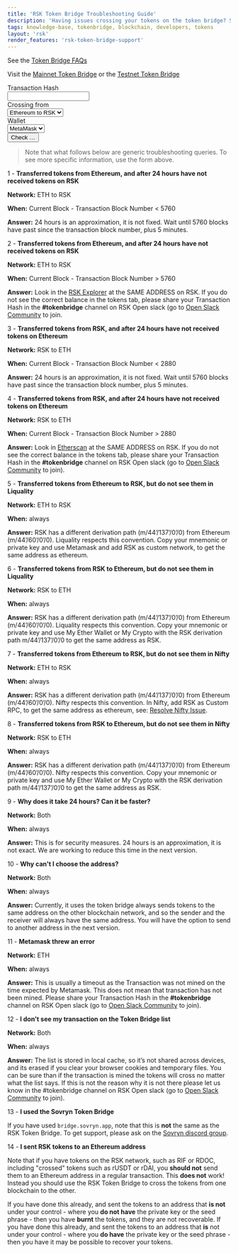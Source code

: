 ```yaml
---
title: 'RSK Token Bridge Troubleshooting Guide'
description: 'Having issues crossing your tokens on the token bridge? See the troubleshooting guide for help.'
tags: knowledge-base, tokenbridge, blockchain, developers, tokens
layout: 'rsk'
render_features: 'rsk-token-bridge-support'
---
```


See the [Token Bridge FAQs](https://developers.rsk.co/tools/tokenbridge/faq/)

Visit the [Mainnet Token Bridge](https://tokenbridge.rsk.co/) or the [Testnet Token Bridge](https://testnet.tokenbridge.rsk.co/)

<div class="rsk-token-bridge-support">
  <div class="rsk-token-bridge-support-input-area">
    <div>
      <label>Transaction Hash</label>
      <br />
      <input name="txHash" id="rsk-token-bridge-support-txHash" type="text" />
    </div>
    <div>
      <label>Crossing from</label>
      <br />
      <select name="fromNetwork" id="rsk-token-bridge-support-fromNetwork">
        <option value="ethereum-mainnet">Ethereum to RSK</option>
        <option value="rsk-mainnet">RSK to Ethereum</option>
      </select>
    </div>
    <div>
      <label>Wallet</label>
      <br />
      <select name="walletName" id="rsk-token-bridge-support-walletName">
        <option value="metamask">MetaMask</option>
        <option value="nifty">Nifty</option>
        <option value="liquality">Liquality</option>
      </select>
    </div>
    <div>
      <button id="rsk-token-bridge-support-check-button">Check &hellip;</button>
    </div>
  </div>
  <div class="rsk-token-bridge-support-output-area">
  </div>
</div>

> Note that what follows below are generic troubleshooting queries.
> To see more specific information, use the form above.

1 - **Transferred tokens from Ethereum, and after 24 hours have not received tokens on RSK**

**Network:** ETH to RSK

**When:** Current Block - Transaction Block Number < 5760

**Answer:** 24 hours is an approximation, it is not fixed. Wait until 5760 blocks have past since the transaction block number, plus 5 minutes.

2 - **Transferred tokens from Ethereum, and after 24 hours have not received tokens on RSK**

**Network:** ETH to RSK

**When:** Current Block - Transaction Block Number > 5760

**Answer:**  Look in the [RSK Explorer](https://explorer.rsk.co/) at the SAME ADDRESS on RSK. If you do not see the correct balance in the tokens tab, please share your Transaction Hash in the **#tokenbridge** channel on RSK Open slack (go to [Open Slack Community](https://developers.rsk.co/slack) to join.

3 - **Transferred tokens from RSK, and after 24 hours have not received tokens on Ethereum**

**Network:** RSK to ETH

**When:** Current Block - Transaction Block Number < 2880

**Answer:**  24 hours is an approximation, it is not fixed. Wait until 5760 blocks have past since the transaction block number, plus 5 minutes.

4 - **Transferred tokens from RSK, and after 24 hours have not received tokens on Ethereum**

**Network:** RSK to ETH

**When:** Current Block - Transaction Block Number > 2880

**Answer:**  Look in [Etherscan](https://etherscan.io/) at the SAME ADDRESS on RSK. If you do not see the correct balance in the tokens tab, please share your Transaction Hash in the **#tokenbridge** channel on RSK Open slack (go to [Open Slack Community](https://developers.rsk.co/slack) to join).

5 - **Transferred tokens from Ethereum to RSK, but do not see them in Liquality**

**Network:** ETH to RSK

**When:** always

**Answer:**  RSK has a different derivation path (m/44’/137’/0’/0) from Ethereum (m/44’/60’/0’/0). Liquality respects this convention. Copy your mnemonic or private key and use Metamask and add RSK as custom network, to get the same address as ethereum.

6 - **Transferred tokens from RSK to Ethereum, but do not see them in Liquality**

**Network:** RSK to ETH

**When:** always

**Answer:**  RSK has a different derivation path (m/44’/137’/0’/0) from Ethereum (m/44’/60’/0’/0). Liquality respects this convention. Copy your mnemonic or private key and use My Ether Wallet or My Crypto with the RSK derivation path m/44’/137’/0’/0 to get the same address as RSK.

7 - **Transferred tokens from Ethereum to RSK, but do not see them in Nifty**

**Network:** ETH to RSK

**When:** always

**Answer:**  RSK has a different derivation path (m/44’/137’/0’/0) from Ethereum (m/44’/60’/0’/0). Nifty respects this convention. In Nifty, add RSK as Custom RPC, to get the same address as ethereum, see: [Resolve Nifty Issue](https://developers.rsk.co/tutorials/resolve-nifty-issue/).

8 - **Transferred tokens from RSK to Ethereum, but do not see them in Nifty**

**Network:** RSK to ETH

**When:** always

**Answer:**  RSK has a different derivation path (m/44’/137’/0’/0) from Ethereum (m/44’/60’/0’/0). Nifty respects this convention. Copy your mnemonic or private key and use My Ether Wallet or My Crypto with the RSK derivation path m/44’/137’/0’/0 to get the same address as RSK.

9 - **Why does it take 24 hours? Can it be faster?**

**Network:** Both

**When:** always

**Answer:**  This is for security measures. 24 hours is an approximation, it is not exact. We are working to reduce this time in the next version.

10 - **Why can't I choose the address?**

**Network:** Both

**When:** always

**Answer:**  Currently, it uses the token bridge always sends tokens to the same address on the other blockchain network, and so the sender and the receiver will always have the same address. You will have the option to send to another address in the next version.

11 - **Metamask threw an error**

**Network:** ETH

**When:** always

**Answer:**  This is usually a timeout as the Transaction was not mined on the time expected by Metamask. This does not mean that transaction has not been mined. Please share your Transaction Hash in the **#tokenbridge** channel on RSK Open slack (go to [Open Slack Community](https://developers.rsk.co/slack) to join).

12 - **I don't see my transaction on the Token Bridge list**

**Network:** Both

**When:** always

**Answer:**  The list is stored in local cache, so it’s not shared across devices, and its erased if you clear your browser cookies and temporary files. You can be sure than if the transaction is mined the tokens will cross no matter what the list says. If this is not the reason why it is not there please let us know in the #tokenbridge channel on RSK Open slack (go to [Open Slack Community](https://developers.rsk.co/slack) to join).

13 - **I used the Sovryn Token Bridge**

If you have used `bridge.sovryn.app`,
note that this is **not** the same as the RSK Token Bridge.
To get support, please ask on the
[Sovryn discord group](https://discord.com/channels/729675474665603133/813119624098611260).

14 - **I sent RSK tokens to an Ethereum address**

Note that if you have tokens on the RSK network, such as RIF or RDOC,
including "crossed" tokens such as rUSDT or rDAI,
you **should not** send them to an Ethereum address in a regular transaction.
This **does not** work!
Instead you should use the RSK Token Bridge to cross the tokens
from one blockchain to the other.

If you have done this already,
and sent the tokens to an address that **is not** under your control -
where you **do not have** the private key or the seed phrase -
then you have **burnt** the tokens, and they are not recoverable.
If you have done this already,
and sent the tokens to an address that **is** not under your control -
where you **do have** the private key or the seed phrase -
then you have it may be possible to recover your tokens.
